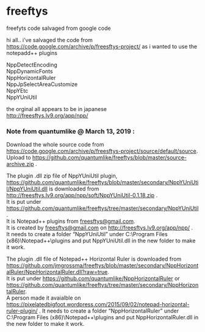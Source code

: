 # freeftys   
freefyts code salvaged from google code   

hi all.. i've salvaged the code from https://code.google.com/archive/p/freesftys-project/ as i wanted to use the notepadd++ plugins   

NppDetectEncoding  \
NppDynamicFonts  \
NppHorizontalRuler  \
NppJpSelectAreaCustomize  \
NppYEtc  \
NppYUniUtil  


the orginal all appears to be in japanese   \
http://freesftys.lv9.org/app/npp/   

### Note from quantumlike @ March 13, 2019 :  
Download the whole source code from https://code.google.com/archive/p/freesftys-project/source/default/source.   \
Upload to https://github.com/quantumlike/freeftys/blob/master/source-archive.zip .   

The plugin .dll zip file of NppYUniUtil plugin, https://github.com/quantumlike/freeftys/blob/master/secondary/NppYUniUtil/NppYUniUtil.dll is downloaded from http://freesftys.lv9.org/app/npp/soft/NppYUniUtil-0.1.18.zip .   \
It is put under https://github.com/quantumlike/freeftys/tree/master/secondary/NppYUniUtil .  \
It is Notepad++ plugins from freesftys@gmail.com.   \
It is created by freesftys@gmail.com on http://freesftys.lv9.org/app/npp/ .   \
It needs to create a folder “NppYUniUtil” under C:\Program Files (x86)\Notepad++\plugins and put NppYUniUtil.dll in the new folder to make it work.

The plugin .dll file of Notepad++ Horizontal Ruler is downloaded from https://github.com/jmgrossma/freeftys/blob/master/secondary/NppHorizontalRuler/NppHorizontalRuler.dll?raw=true.  \
It is put under https://github.com/quantumlike/NppHorizontalRuler or https://github.com/quantumlike/freeftys/tree/master/secondary/NppHorizontalRuler.  \
A person made it avaialble on https://pixelatedbigfoot.wordpress.com/2015/09/02/notepad-horizontal-ruler-plugin/ . 
It needs to create a folder “NppHorizontalRuler” under C:\Program Files (x86)\Notepad++\plugins and put NppHorizontalRuler.dll in the new folder to make it work.
